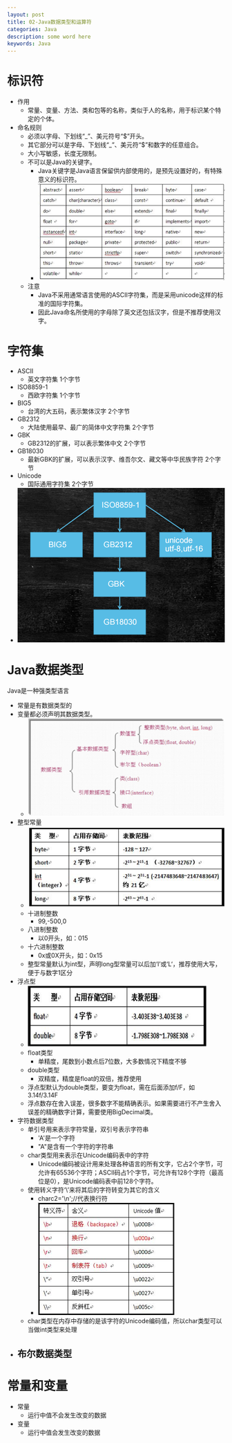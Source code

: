 ```yaml
---
layout: post
title: 02-Java数据类型和运算符
categories: Java
description: some word here
keywords: Java
---
```



# 标识符
- 作用
	- 常量、变量、方法、类和包等的名称，类似于人的名称，用于标识某个特定的个体。
- 命名规则
	- 必须以字母、下划线“_”、美元符号“$”开头。
	- 其它部分可以是字母、下划线“_”、美元符“$”和数字的任意组合。
	- 大小写敏感，长度无限制。
	- 不可以是Java的关键字。
		- Java关键字是Java语言保留供内部使用的，是预先设置好的，有特殊意义的标识符。
		- ![enter description here](/images/posts/java/02datatype-operator/keyword.png)  
	- 注意
		- Java不采用通常语言使用的ASCII字符集，而是采用unicode这样的标准的国际字符集。
		- 因此Java命名所使用的字母除了英文还包括汉字，但是不推荐使用汉字。

# 字符集
- ASCII
	- 英文字符集 1个字节
- ISO8859-1
	- 西欧字符集 1个字节
- BIG5
	- 台湾的大五码，表示繁体汉字 2个字节
- GB2312
	- 大陆使用最早、最广的简体中文字符集 2个字节
- GBK
	- GB2312的扩展，可以表示繁体中文 2个字节
- GB18030
	- 最新GBK的扩展，可以表示汉字、维吾尔文、藏文等中华民族字符 2个字节
- Unicode
	- 国际通用字符集 2个字节
- ![enter description here](/images/posts/java/02datatype-operator/char-set.jpg)

# Java数据类型
Java是一种强类型语言
- 常量是有数据类型的
- 变量都必须声明其数据类型。
	- ![enter description here](/images/posts/java/02datatype-operator/datatype.png)
- 整型常量
	- ![enter description here](/images/posts/java/02datatype-operator/integer.png)
	- 十进制整数
		- 99,-500,0
	- 八进制整数
		- 以0开头，如：015
	- 十六进制整数
		- 0x或0X开头，如：0x15
	- 整型常量默认为int型，声明long型常量可以后加‘l’或‘L‘，推荐使用大写，便于与数字1区分
- 浮点型
	- ![enter description here](/images/posts/java/02datatype-operator/float.png)
	- float类型
		- 单精度，尾数到小数点后7位数，大多数情况下精度不够
	- double类型
		- 双精度，精度是float的双倍，推荐使用
	- 浮点型默认为double类型，要变为float，需在后面添加f/F，如3.14f/3.14F
	- 浮点数存在舍入误差，很多数字不能精确表示。如果需要进行不产生舍入误差的精确数字计算，需要使用BigDecimal类。
- 字符数据类型
	- 单引号用来表示字符常量，双引号表示字符串
		- 'A'是一个字符
		- "A"是含有一个字符的字符串
	- char类型用来表示在Unicode编码表中的字符
		- Unicode编码被设计用来处理各种语言的所有文字，它占2个字节，可允许有65536个字符；ASCII码占1个字节，可允许有128个字符（最高位是0），是Unicode编码表中前128个字符。
	- 使用转义字符‘\’来将其后的字符转变为其它的含义
		- charc2='\n';//代表换行符
		- ![enter description here](/images/posts/java/02datatype-operator/char.png)
	- char类型在内存中存储的是该字符的Unicode编码值，所以char类型可以当做int类型来处理
- 布尔数据类型
	- 

# 常量和变量
- 常量
	- 运行中值不会发生改变的数据
- 变量
	-  运行中值会发生改变的数据
